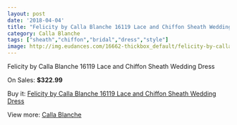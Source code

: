 ```yaml
---
layout: post
date: '2018-04-04'
title: "Felicity by Calla Blanche 16119 Lace and Chiffon Sheath Wedding Dress"
category: Calla Blanche
tags: ["sheath","chiffon","bridal","dress","style"]
image: http://img.eudances.com/16662-thickbox_default/felicity-by-calla-blanche-16119-lace-and-chiffon-sheath-wedding-dress.jpg
---
```

Felicity by Calla Blanche 16119 Lace and Chiffon Sheath Wedding Dress

On Sales: **$322.99**
<a href="https://www.eudances.com/en/calla-blanche/4897-felicity-by-calla-blanche-16119-lace-and-chiffon-sheath-wedding-dress.html"><amp-img layout="responsive" width="600" height="600" src="//img.eudances.com/16662-thickbox_default/felicity-by-calla-blanche-16119-lace-and-chiffon-sheath-wedding-dress.jpg" alt="Felicity by Calla Blanche 16119 Lace and Chiffon Sheath Wedding Dress 0" /></a>
<a href="https://www.eudances.com/en/calla-blanche/4897-felicity-by-calla-blanche-16119-lace-and-chiffon-sheath-wedding-dress.html"><amp-img layout="responsive" width="600" height="600" src="//img.eudances.com/16665-thickbox_default/felicity-by-calla-blanche-16119-lace-and-chiffon-sheath-wedding-dress.jpg" alt="Felicity by Calla Blanche 16119 Lace and Chiffon Sheath Wedding Dress 1" /></a>
<a href="https://www.eudances.com/en/calla-blanche/4897-felicity-by-calla-blanche-16119-lace-and-chiffon-sheath-wedding-dress.html"><amp-img layout="responsive" width="600" height="600" src="//img.eudances.com/16664-thickbox_default/felicity-by-calla-blanche-16119-lace-and-chiffon-sheath-wedding-dress.jpg" alt="Felicity by Calla Blanche 16119 Lace and Chiffon Sheath Wedding Dress 2" /></a>
<a href="https://www.eudances.com/en/calla-blanche/4897-felicity-by-calla-blanche-16119-lace-and-chiffon-sheath-wedding-dress.html"><amp-img layout="responsive" width="600" height="600" src="//img.eudances.com/16663-thickbox_default/felicity-by-calla-blanche-16119-lace-and-chiffon-sheath-wedding-dress.jpg" alt="Felicity by Calla Blanche 16119 Lace and Chiffon Sheath Wedding Dress 3" /></a>

Buy it: [Felicity by Calla Blanche 16119 Lace and Chiffon Sheath Wedding Dress](https://www.eudances.com/en/calla-blanche/4897-felicity-by-calla-blanche-16119-lace-and-chiffon-sheath-wedding-dress.html "Felicity by Calla Blanche 16119 Lace and Chiffon Sheath Wedding Dress")

View more: [Calla Blanche](https://www.eudances.com/en/91-calla-blanche "Calla Blanche")